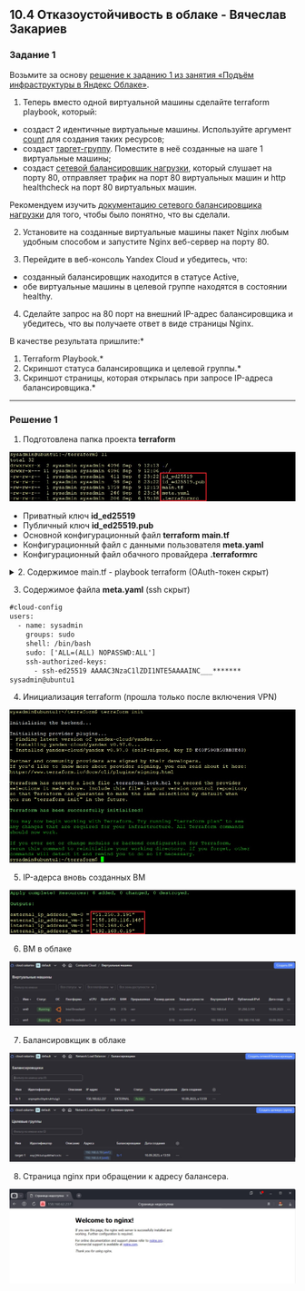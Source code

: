 ## 10.4 Отказоустойчивость в облаке - Вячеслав Закариев

### Задание 1 

Возьмите за основу [решение к заданию 1 из занятия «Подъём инфраструктуры в Яндекс Облаке»](https://github.com/netology-code/sdvps-homeworks/blob/main/7-03.md#задание-1).

1. Теперь вместо одной виртуальной машины сделайте terraform playbook, который:

- создаст 2 идентичные виртуальные машины. Используйте аргумент [count](https://www.terraform.io/docs/language/meta-arguments/count.html) для создания таких ресурсов;
- создаст [таргет-группу](https://registry.terraform.io/providers/yandex-cloud/yandex/latest/docs/resources/lb_target_group). Поместите в неё созданные на шаге 1 виртуальные машины;
- создаст [сетевой балансировщик нагрузки](https://registry.terraform.io/providers/yandex-cloud/yandex/latest/docs/resources/lb_network_load_balancer), который слушает на порту 80, отправляет трафик на порт 80 виртуальных машин и http healthcheck на порт 80 виртуальных машин.

Рекомендуем изучить [документацию сетевого балансировщика нагрузки](https://cloud.yandex.ru/docs/network-load-balancer/quickstart) для того, чтобы было понятно, что вы сделали.

2. Установите на созданные виртуальные машины пакет Nginx любым удобным способом и запустите Nginx веб-сервер на порту 80.

3. Перейдите в веб-консоль Yandex Cloud и убедитесь, что: 
- созданный балансировщик находится в статусе Active,
- обе виртуальные машины в целевой группе находятся в состоянии healthy.

4. Сделайте запрос на 80 порт на внешний IP-адрес балансировщика и убедитесь, что вы получаете ответ в виде страницы Nginx.

В качестве результата пришлите:*
1. Terraform Playbook.*
2. Скриншот статуса балансировщика и целевой группы.*
3. Скриншот страницы, которая открылась при запросе IP-адреса балансировщика.*

---

### Решение 1

1. Подготовлена папка проекта **terraform**

![folders](https://github.com/SlavaZakariev/netology/blob/06cf5db1fbf5a829c1ee33dc205c32f617d5c709/fault-tolerance/10.4_fault-tolerance-in-the-cloud/recources/fault_1.1.jpg)

- Приватный ключ **id_ed25519**
- Публичный ключ **id_ed25519.pub**
- Основной конфигурационный файл **terraform main.tf**
- Конфигурационный файл c данными пользователя **meta.yaml**
- Конфигурационный файл обачного провайдера **.terraformrc**

<details>
   <summary> 2. Содержимое main.tf - playbook terraform (OAuth-токен скрыт) </summary>

```
terraform {
  required_providers {
    yandex = {
      source = "yandex-cloud/yandex"
    }
  }
  required_version = ">= 0.13"
}

provider "yandex" {
  token     = "y0_AgAAAAAP4jC-AATuwQAAAA___*******"
  cloud_id  = "b1gq162ol42ujjc2mokg"
  folder_id = "b1grcv463u9gm5ihdsn4"
  zone      = "ru-central1-a"
}

resource "yandex_compute_instance" "vm" {

  count  = 2
  name   = "vm${count.index}"

  resources {
    core_fraction = 20
    cores  = 2
    memory = 2
  }

  boot_disk {
    initialize_params {
      image_id = "fd8g5aftj139tv8u2mo1"
    }
  }

  network_interface {
    subnet_id = yandex_vpc_subnet.subnet-1.id
    nat       = true
  }

  metadata = {
    user-data = "${file("./meta.yaml")}"
  }
}
resource "yandex_vpc_network" "network-1" {
  name = "network1"
}

resource "yandex_vpc_subnet" "subnet-1" {
  name           = "subnet1"
  zone           = "ru-central1-a"
  network_id     = yandex_vpc_network.network-1.id
  v4_cidr_blocks = ["192.168.0.0/24"]
}

resource "yandex_lb_target_group" "target-1" {
  name      = "target-1"

  target {
    subnet_id = yandex_vpc_subnet.subnet-1.id
    address   = yandex_compute_instance.vm[0].network_interface.0.ip_address
  }

  target {
    subnet_id = yandex_vpc_subnet.subnet-1.id
    address   = yandex_compute_instance.vm[1].network_interface.0.ip_address
  }
}

resource "yandex_lb_network_load_balancer" "lb-1" {
  name = "lb-1"
  listener {
    name = "listener"
    port = 80
    external_address_spec {
      ip_version = "ipv4"
    }
  }
  attached_target_group {
    target_group_id = yandex_lb_target_group.target-1.id
    healthcheck {
      name = "http"
        http_options {
          port = 80
          path = "/"
        }
    }
  }
}

output "internal_ip_address_vm-0" {
  value = yandex_compute_instance.vm[0].network_interface.0.ip_address
}
output "external_ip_address_vm-0" {
  value = yandex_compute_instance.vm[0].network_interface.0.nat_ip_address
}

output "internal_ip_address_vm-1" {
  value = yandex_compute_instance.vm[1].network_interface.0.ip_address
}
output "external_ip_address_vm-1" {
  value = yandex_compute_instance.vm[1].network_interface.0.nat_ip_address

```
</details>

3. Содержимое файла **meta.yaml** (ssh скрыт)

```
#cloud-config
users:
  - name: sysadmin
    groups: sudo
    shell: /bin/bash
    sudo: ['ALL=(ALL) NOPASSWD:ALL']
    ssh-authorized-keys:
      - ssh-ed25519 AAAAC3NzaC1lZDI1NTE5AAAAINC___******* sysadmin@ubuntu1
```

4. Инициализация terraform (прошла только после включения VPN)

![init](https://github.com/SlavaZakariev/netology/blob/06cf5db1fbf5a829c1ee33dc205c32f617d5c709/fault-tolerance/10.4_fault-tolerance-in-the-cloud/recources/fault_1.2.jpg)

5. IP-адерса вновь созданных ВМ

![vm](https://github.com/SlavaZakariev/netology/blob/06cf5db1fbf5a829c1ee33dc205c32f617d5c709/fault-tolerance/10.4_fault-tolerance-in-the-cloud/recources/fault_1.3.jpg)

6. ВМ в облаке

![yc1](https://github.com/SlavaZakariev/netology/blob/06cf5db1fbf5a829c1ee33dc205c32f617d5c709/fault-tolerance/10.4_fault-tolerance-in-the-cloud/recources/fault_1.4.jpg)

7. Балансировкщик в облаке

![yc2](https://github.com/SlavaZakariev/netology/blob/06cf5db1fbf5a829c1ee33dc205c32f617d5c709/fault-tolerance/10.4_fault-tolerance-in-the-cloud/recources/fault_1.5.jpg)
![yc3](https://github.com/SlavaZakariev/netology/blob/06cf5db1fbf5a829c1ee33dc205c32f617d5c709/fault-tolerance/10.4_fault-tolerance-in-the-cloud/recources/fault_1.6.jpg)

8. Страница nginx при обращении к адресу балансера.

![lb](https://github.com/SlavaZakariev/netology/blob/8052cd2580741510a0465eb5647ee04e733bc1bb/fault-tolerance/10.4_fault-tolerance-in-the-cloud/recources/fault_1.7.jpg)
